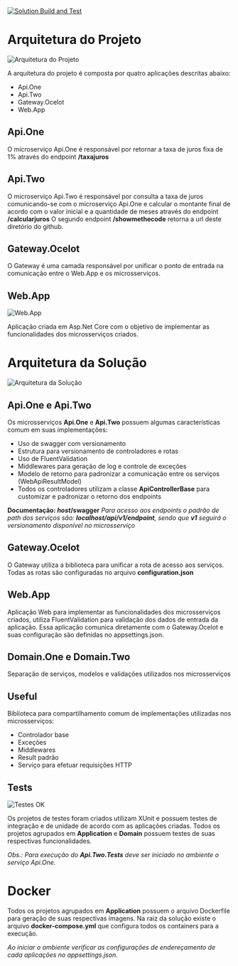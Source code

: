 [![Solution Build and Test](https://github.com/alissonsolitto/teste-conhecimentos/actions/workflows/dotnet.yml/badge.svg)](https://github.com/alissonsolitto/teste-conhecimentos/actions/workflows/dotnet.yml)

# Arquitetura do Projeto

![Arquitetura do Projeto](https://github.com/alissonsolitto/teste-conhecimentos/blob/main/docs/arquitetura.png?raw=true"Arquitetura")

A arquitetura do projeto é composta por quatro aplicações descritas abaixo:
- Api.One
- Api.Two
- Gateway.Ocelot
- Web.App

## Api.One
O microserviço Api.One é responsável por retornar a taxa de juros fixa de 1% através do endpoint **/taxajuros**

## Api.Two
O microserviço Api.Two é responsável por consulta a taxa de juros comunicando-se com o microserviço Api.One e calcular o montante final de acordo com o valor inicial e a quantidade de meses através do endpoint **/calcularjuros**
O segundo endpoint **/showmethecode** retorna a url deste diretório do github.

## Gateway.Ocelot
O Gateway é uma camada responsável por unificar o ponto de entrada na comunicação entre o Web.App e os microsserviços.

## Web.App

![Web.App](https://github.com/alissonsolitto/teste-conhecimentos/blob/main/docs/web-app.png?raw=true"Arquitetura")

Aplicação criada em Asp.Net Core com o objetivo de implementar as funcionalidades dos microsserviços criados.

# Arquitetura da Solução

![Arquitetura da Solução](https://github.com/alissonsolitto/teste-conhecimentos/blob/main/docs/estrutura-codigo-fonte.png?raw=true"Arquitetura")
## Api.One e Api.Two

Os microsserviços **Api.One** e **Api.Two** possuem algumas características comum em suas implementações:
- Uso de swagger com versionamento
- Estrutura para versionamento de controladores e rotas
- Uso de FluentValidation
- Middlewares para geração de log e controle de exceções
- Modelo de retorno para padronizar a comunicação entre os serviços (WebApiResultModel)
- Todos os controladores utilizam a classe **ApiControllerBase** para customizar e padronizar o retorno dos endpoints

**Documentação: *host*/swagger**
*Para acesso aos endpoints o padrão de path dos serviços são: **localhost/api/v1/endpoint**, sendo que **v1** seguirá o versionamento disponível no microsserviço*

## Gateway.Ocelot

O Gateway utiliza a biblioteca para unificar a rota de acesso aos serviços. Todas as rotas são configuradas no arquivo **configuration.json**

## Web.App

Aplicação Web para implementar as funcionalidades dos microsserviços criados, utiliza FluentValidation para validação dos dados de entrada da aplicação.
Essa aplicação comunica diretamente com o Gateway.Ocelot e suas configuração são definidas no appsettings.json.

## Domain.One e Domain.Two

Separação de serviços, modelos e validações utilizados nos microsserviços

## Useful

Biblioteca para compartilhamento comum de implementações utilizadas nos microsserviços:
- Controlador base
- Exceções
- Middlewares
- Result padrão
- Serviço para efetuar requisições HTTP

## Tests

![Testes OK](https://github.com/alissonsolitto/teste-conhecimentos/blob/main/docs/testes-ok.png?raw=true"Arquitetura")

Os projetos de testes foram criados utilizam XUnit e possuem testes de integração e de unidade de acordo com as aplicações criadas.
Todos os projetos agrupados em **Application** e **Domain** possuem testes de suas respectivas funcionalidades.

*Obs.: Para execução do **Api.Two.Tests** deve ser iniciado no ambiente o serviço Api.One.*

# Docker
Todos os projetos agrupados em **Application** possuem o arquivo Dockerfile para geração de suas respectivas imagens.
Na raiz da solução existe o arquivo **docker-compose.yml** que configura todos os containers para a execução. 

*Ao iniciar o ambiente verificar as configurações de endereçamento de cada aplicações no appsettings.json.*
